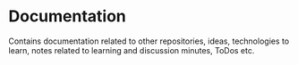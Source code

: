 # Documentation
Contains documentation related to other repositories, ideas, technologies to learn, notes related to learning and discussion minutes, ToDos etc.
